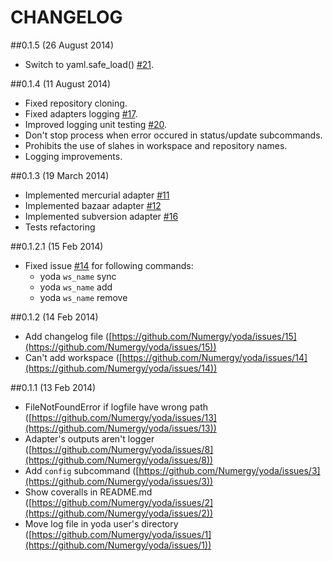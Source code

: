 # CHANGELOG

##0.1.5 (26 August 2014)
- Switch to yaml.safe_load() [#21](https://github.com/Numergy/yoda/issues/21).

##0.1.4 (11 August 2014)
- Fixed repository cloning.
- Fixed adapters logging [#17](https://github.com/Numergy/yoda/issues/17).
- Improved logging unit testing [#20](https://github.com/Numergy/yoda/issues/20).
- Don't stop process when error occured in status/update subcommands.
- Prohibits the use of slahes in workspace and repository names.
- Logging improvements.

##0.1.3 (19 March 2014)
- Implemented mercurial adapter [#11](https://github.com/Numergy/yoda/issues/11)
- Implemented bazaar adapter [#12](https://github.com/Numergy/yoda/issues/12)
- Implemented subversion adapter [#16](https://github.com/Numergy/yoda/issues/16)
- Tests refactoring

##0.1.2.1 (15 Feb 2014)
- Fixed issue [#14](https://github.com/Numergy/yoda/issues/14) for following commands:
  - yoda `ws_name` sync
  - yoda `ws_name` add
  - yoda `ws_name` remove
  
##0.1.2 (14 Feb 2014)
- Add changelog file ([https://github.com/Numergy/yoda/issues/15](https://github.com/Numergy/yoda/issues/15))
- Can't add workspace ([https://github.com/Numergy/yoda/issues/14](https://github.com/Numergy/yoda/issues/14))

##0.1.1 (13 Feb 2014)
- FileNotFoundError if logfile have wrong path ([https://github.com/Numergy/yoda/issues/13](https://github.com/Numergy/yoda/issues/13))
- Adapter's outputs aren't logger ([https://github.com/Numergy/yoda/issues/8](https://github.com/Numergy/yoda/issues/8))
- Add `config` subcommand ([https://github.com/Numergy/yoda/issues/3](https://github.com/Numergy/yoda/issues/3))
- Show coveralls in README.md ([https://github.com/Numergy/yoda/issues/2](https://github.com/Numergy/yoda/issues/2))
- Move log file in yoda user's directory ([https://github.com/Numergy/yoda/issues/1](https://github.com/Numergy/yoda/issues/1))

